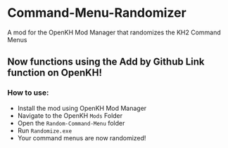 # Command-Menu-Randomizer
A mod for the OpenKH Mod Manager that randomizes the KH2 Command Menus

## Now functions using the Add by Github Link function on OpenKH!


### How to use:
* Install the mod using OpenKH Mod Manager
* Navigate to the OpenKH `Mods` Folder
* Open the `Random-Command-Menu` folder
* Run `Randomize.exe`
* Your command menus are now randomized!
